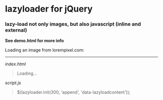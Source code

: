 lazyloader for jQuery
==========

### lazy-load not only images, but also javascript (inline and external)

**See demo.html for more info**

Loading an image from lorempixel.com:
***

*index.html*
> <span data-lazyloadcontent="<img src='http://lorempixel.com/400/200/city' />">Loading...</span>

*script.js*
> $(lazyloader.init(300, 'append', 'data-lazyloadcontent'));


